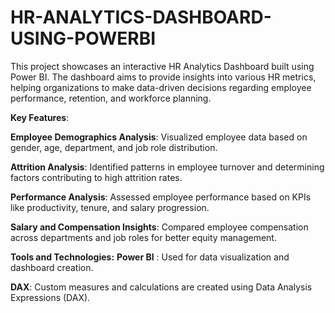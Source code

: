 # HR-ANALYTICS-DASHBOARD-USING-POWERBI
This project showcases an interactive HR Analytics Dashboard built using Power BI. The dashboard aims to provide insights into various HR metrics, helping organizations to make data-driven decisions regarding employee performance, retention, and workforce planning.

**Key Features**:

**Employee Demographics Analysis**: Visualized employee data based on gender, age, department, and job role distribution.

**Attrition Analysis**: Identified patterns in employee turnover and determining factors contributing to high attrition rates.

**Performance Analysis**: Assessed employee performance based on KPIs like productivity, tenure, and salary progression.

**Salary and Compensation Insights**: Compared employee compensation across departments and job roles for better equity management.


**Tools and Technologies:**
**Power BI** : Used for data visualization and dashboard creation.

**DAX**: Custom measures and calculations are created using Data Analysis Expressions (DAX).
